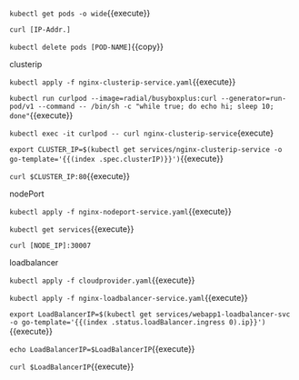 

`kubectl get pods -o wide`{{execute}}

`curl [IP-Addr.]`


`kubectl delete pods [POD-NAME]`{{copy}}



clusterip

`kubectl apply -f nginx-clusterip-service.yaml`{{execute}}

`kubectl run curlpod --image=radial/busyboxplus:curl --generator=run-pod/v1 --command -- /bin/sh -c "while true; do echo hi; sleep 10; done"`{{execute}}

`kubectl exec -it curlpod -- curl nginx-clusterip-service`{execute}


`export CLUSTER_IP=$(kubectl get services/nginx-clusterip-service -o go-template='{{(index .spec.clusterIP)}}')`{{execute}}

`curl $CLUSTER_IP:80`{{execute}}


nodePort


`kubectl apply -f nginx-nodeport-service.yaml`{{execute}}


`kubectl get services`{{execute}}


`curl [NODE_IP]:30007`

loadbalancer

`kubectl apply -f cloudprovider.yaml`{{execute}}


`kubectl apply -f nginx-loadbalancer-service.yaml`{{execute}}

`export LoadBalancerIP=$(kubectl get services/webapp1-loadbalancer-svc -o go-template='{{(index .status.loadBalancer.ingress 0).ip}}')`{{execute}}

`echo LoadBalancerIP=$LoadBalancerIP`{{execute}}

`curl $LoadBalancerIP`{{execute}}
